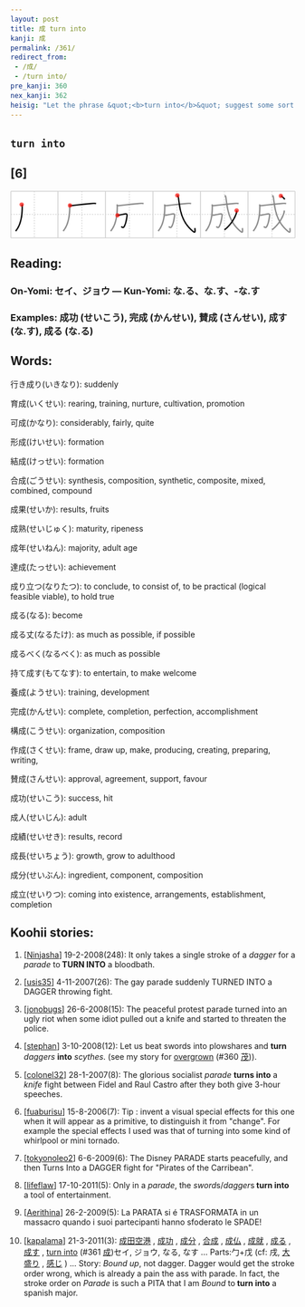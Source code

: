 ```yaml
---
layout: post
title: 成 turn into
kanji: 成
permalink: /361/
redirect_from:
 - /成/
 - /turn into/
pre_kanji: 360
nex_kanji: 362
heisig: "Let the phrase &quot;<b>turn into</b>&quot; suggest some sort of a magical change. What happens here is that the <i>parade</i> marching down main street <b>turns into</b> a <i>dagger</i>-throwing bout between competing bands. Note how only one stroke has to be added to make the change."
---
```


## `turn into`

## [6]

<div class="stroke"><img src="../images/E68890.png" /></div>

## Reading:

### On-Yomi: セイ、ジョウ &mdash; Kun-Yomi: な.る、な.す、-な.す

### Examples: 成功 (せいこう), 完成 (かんせい), 賛成 (さんせい), 成す (な.す), 成る (な.る)

## Words:

行き成り(いきなり): suddenly

育成(いくせい): rearing, training, nurture, cultivation, promotion

可成(かなり): considerably, fairly, quite

形成(けいせい): formation

結成(けっせい): formation

合成(ごうせい): synthesis, composition, synthetic, composite, mixed, combined, compound

成果(せいか): results, fruits

成熟(せいじゅく): maturity, ripeness

成年(せいねん): majority, adult age

達成(たっせい): achievement

成り立つ(なりたつ): to conclude, to consist of, to be practical (logical feasible viable), to hold true

成る(なる): become

成る丈(なるたけ): as much as possible, if possible

成るべく(なるべく): as much as possible

持て成す(もてなす): to entertain, to make welcome

養成(ようせい): training, development

完成(かんせい): complete, completion, perfection, accomplishment

構成(こうせい): organization, composition

作成(さくせい): frame, draw up, make, producing, creating, preparing, writing,

賛成(さんせい): approval, agreement, support, favour

成功(せいこう): success, hit

成人(せいじん): adult

成績(せいせき): results, record

成長(せいちょう): growth, grow to adulthood

成分(せいぶん): ingredient, component, composition

成立(せいりつ): coming into existence, arrangements, establishment, completion

## Koohii stories:

1) [<a href="http://kanji.koohii.com/profile/Ninjasha">Ninjasha</a>] 19-2-2008(248): It only takes a single stroke of a <em>dagger</em> for a <em>parade</em> to<strong> TURN INTO</strong> a bloodbath. 

2) [<a href="http://kanji.koohii.com/profile/usis35">usis35</a>] 4-11-2007(26): The gay parade suddenly TURNED INTO a DAGGER throwing fight. 

3) [<a href="http://kanji.koohii.com/profile/jonobugs">jonobugs</a>] 26-6-2008(15): The peaceful protest parade turned into an ugly riot when some idiot pulled out a knife and started to threaten the police. 

4) [<a href="http://kanji.koohii.com/profile/stephan">stephan</a>] 3-10-2008(12): Let us beat swords into plowshares and <strong>turn</strong> <em>daggers</em> <strong>into</strong> <em>scythes</em>. (see my story for <a href="../360">overgrown</a> <span class="index">(#360 <a href="http://jisho.org/kanji/details/茂">茂</a>)</span>). 

5) [<a href="http://kanji.koohii.com/profile/colonel32">colonel32</a>] 28-1-2007(8): The glorious socialist <em>parade</em> <strong>turns into</strong> a <em>knife</em> fight between Fidel and Raul Castro after they both give 3-hour speeches. 

6) [<a href="http://kanji.koohii.com/profile/fuaburisu">fuaburisu</a>] 15-8-2006(7): Tip : invent a visual special effects for this one when it will appear as a primitive, to distinguish it from &quot;change&quot;. For example the special effects I used was that of turning into some kind of whirlpool or mini tornado. 

7) [<a href="http://kanji.koohii.com/profile/tokyonoleo2">tokyonoleo2</a>] 6-6-2009(6): The Disney PARADE starts peacefully, and then Turns Into a DAGGER fight for &quot;Pirates of the Carribean&quot;. 

8) [<a href="http://kanji.koohii.com/profile/lifeflaw">lifeflaw</a>] 17-10-2011(5): Only in a <em>parade</em>, the <em>sword</em>s/<em>dagger</em>s<strong> turn into</strong> a tool of entertainment. 

9) [<a href="http://kanji.koohii.com/profile/Aerithina">Aerithina</a>] 26-2-2009(5): La PARATA si é TRASFORMATA in un massacro quando i suoi partecipanti hanno sfoderato le SPADE! 

10) [<a href="http://kanji.koohii.com/profile/kapalama">kapalama</a>] 21-3-2011(3):   <a href="http://jisho.org/kanji/details/成田空港">成田空港</a>  ,   <a href="http://jisho.org/kanji/details/成功">成功</a>  ,   <a href="http://jisho.org/kanji/details/成分">成分</a>  ,   <a href="http://jisho.org/kanji/details/合成">合成</a>  ,   <a href="http://jisho.org/kanji/details/成仏">成仏</a>  ,   <a href="http://jisho.org/kanji/details/成就">成就</a>  ,   <a href="http://jisho.org/kanji/details/成る">成る</a>  ,   <a href="http://jisho.org/kanji/details/成す">成す</a>  , <a href="../361">turn into</a> <span class="index">(#361 <a href="http://jisho.org/kanji/details/成">成</a>)</span>セイ, ジョウ, なる, なす ... Parts:勹+戊 (cf: 戌,   <a href="http://jisho.org/kanji/details/大盛り">大盛り</a>  ,   <a href="http://jisho.org/kanji/details/感じ">感じ</a>  ) ... Story: <em>Bound up</em>, not dagger. Dagger would get the stroke order wrong, which is already a pain the ass with parade. In fact, the stroke order on <em>Parade</em> is such a PITA that I am <em>Bound</em> to<strong> turn into</strong> a spanish major. 
